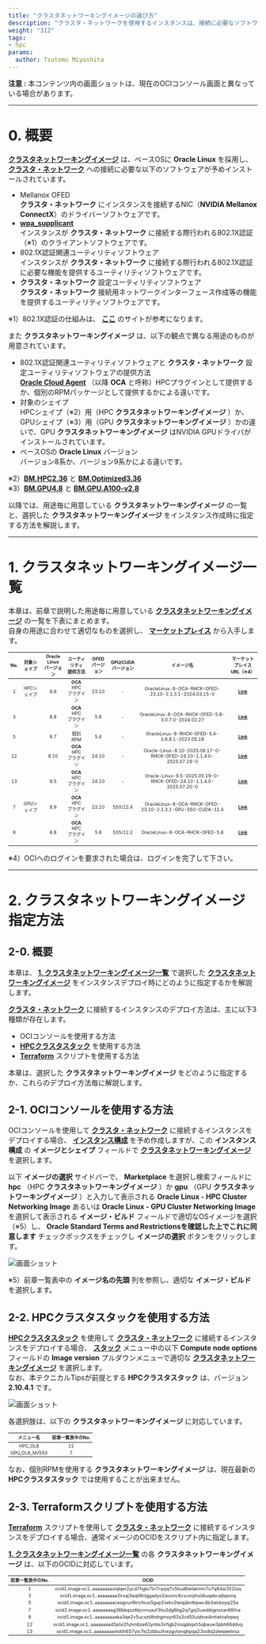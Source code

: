 ```yaml
---
title: "クラスタネットワーキングイメージの選び方"
description: "クラスタ・ネットワークを使用するインスタンスは、接続に必要なソフトウェアがインストールされている必要がありますが、これらを含んだOSイメージがクラスタネットワーキングイメージとしてマーケットプレイスから提供されています。本テクニカルTipsは、このクラスタネットワーキングイメージの適切な選び方を解説します。"
weight: "312"
tags:
- hpc
params:
  author: Tsutomu Miyashita
---
```

<style>
table, th, td {
    font-size: 80%;
}
</style>

**注意 :** 本コンテンツ内の画面ショットは、現在のOCIコンソール画面と異なっている場合があります。

***
# 0. 概要

**[クラスタネットワーキングイメージ](../../#5-13-クラスタネットワーキングイメージ)** は、ベースOSに **Oracle Linux** を採用し、 **[クラスタ・ネットワーク](../../#5-1-クラスタネットワーク)** への接続に必要な以下のソフトウェアが予めインストールされています。

- Mellanox OFED  
**クラスタ・ネットワーク** にインスタンスを接続するNIC（**NVIDIA Mellanox ConnectX**）のドライバーソフトウェアです。
- **[wpa_supplicant](https://en.wikipedia.org/wiki/Wpa_supplicant)**  
インスタンスが **クラスタ・ネットワーク** に接続する際行われる802.1X認証（※1）のクライアントソフトウェアです。
- 802.1X認証関連ユーティリティソフトウェア  
インスタンスが **クラスタ・ネットワーク** に接続する際行われる802.1X認証に必要な機能を提供するユーティリティソフトウェアです。
- **クラスタ・ネットワーク** 設定ユーティリティソフトウェア  
**クラスタ・ネットワーク** 接続用ネットワークインターフェース作成等の機能を提供するユーティリティソフトウェアです。

※1）802.1X認証の仕組みは、 **[ここ](https://www.infraexpert.com/study/wireless14.html)** のサイトが参考になります。  

また **クラスタネットワーキングイメージ** は、以下の観点で異なる用途のものが用意されています。

- 802.1X認証関連ユーティリティソフトウェアと **クラスタ・ネットワーク** 設定ユーティリティソフトウェアの提供方法  
**[Oracle Cloud Agent](https://docs.oracle.com/ja-jp/iaas/Content/Compute/Tasks/manage-plugins.htm)** （以降 **OCA** と呼称）HPCプラグインとして提供するか、個別のRPMパッケージとして提供するかによる違いです。  
- 対象のシェイプ  
HPCシェイプ（※2）用（HPC **クラスタネットワーキングイメージ** ）か、GPUシェイプ（※3）用（GPU **クラスタネットワーキングイメージ** ）かの違いで、GPU **クラスタネットワーキングイメージ** はNVIDIA GPUドライバがインストールされています。  
- ベースOSの **Oracle Linux** バージョン  
バージョン8系か、バージョン9系かによる違いです。  

※2）**[BM.HPC2.36](https://docs.oracle.com/ja-jp/iaas/Content/Compute/References/computeshapes.htm#previous-generation-shapes__previous-generation-bm)** と **[BM.Optimized3.36](https://docs.oracle.com/ja-jp/iaas/Content/Compute/References/computeshapes.htm#bm-hpc-optimized)**  
※3）**[BM.GPU4.8](https://docs.oracle.com/ja-jp/iaas/Content/Compute/References/computeshapes.htm#bm-gpu)** と **[BM.GPU.A100-v2.8](https://docs.oracle.com/ja-jp/iaas/Content/Compute/References/computeshapes.htm#bm-gpu)** 

以降では、用途毎に用意している **クラスタネットワーキングイメージ** の一覧と、選択した **クラスタネットワーキングイメージ** をインスタンス作成時に指定する方法を解説します。

***
# 1. クラスタネットワーキングイメージ一覧

本章は、前章で説明した用途毎に用意している **[クラスタネットワーキングイメージ](../../#5-13-クラスタネットワーキングイメージ)** の一覧を下表にまとめます。  
自身の用途に合わせて適切なものを選択し、 **[マーケットプレイス](../../#5-5-マーケットプレイス)** から入手します。  

| No. | 対象シェイプ  | **Oracle Linux**<br>バージョン | ユーティリティ<br>提供方法      | OFED<br>バージョン | GPU/CUDA<br>バージョン | イメージ名                                                               | **マーケットプレイス**<br>URL（※4）                                                |
| :-: | :-----: | :-----------------------: | :------------------: | :-----------: | :---------------: | :-----------------------------------------------------------------: | :---------------------------------------------------------------------: |
| 1   | HPCシェイプ | 8.9                       | **OCA** HPC<br>プラグイン | 23.10         | -                 | OracleLinux-8-OCA-RHCK-OFED-23.10-2.1.3.1-2024.03.15-0              | **[Link](https://cloud.oracle.com/marketplace/application/63394796/)**  |
| 3   |         | 8.8                       | **OCA** HPC<br>プラグイン | 5.8           | -                 | OracleLinux-8-OCA-RHCK-OFED-5.8-3.0.7.0-2024.02.27                  | **[Link](https://cloud.oracle.com/marketplace/application/63394796/)**  |
| 5   |         | 8.7                       | 個別RPM                | 5.4           | -                 | OracleLinux-8-RHCK-OFED-5.4-3.6.8.1-2023.05.18                      | **[Link](https://cloud.oracle.com/marketplace/application/63394796/)**  |
| 12  |         | 8.10                      | **OCA** HPC<br>プラグイン | 24.10         | -                 | Oracle-Linux-8.10-2025.06.17-0-RHCK-OFED-24.10-1.1.4.0-2025.07.19-0 | **[Link](https://cloud.oracle.com/marketplace/application/63394796/)**  |
| 13  |         | 9.5                       | **OCA** HPC<br>プラグイン | 24.10         | -                 | Oracle-Linux-9.5-2025.05.19-0-RHCK-OFED-24.10-1.1.4.0-2025.07.20-0  | **[Link](https://cloud.oracle.com/marketplace/application/63394796/)**  |
| 7   | GPUシェイプ | 8.9                       | **OCA** HPC<br>プラグイン | 23.10         | 550/12.4          | OracleLinux-8-OCA-RHCK-OFED-23.10-2.1.3.1-GPU-550-CUDA-12.4         | **[Link](https://cloud.oracle.com/marketplace/application/134254210/)** |
| 9   |         | 8.8                       | **OCA** HPC<br>プラグイン | 5.8           | 535/12.2          | OracleLinux-8-OCA-RHCK-OFED-5.8                                     | **[Link](https://cloud.oracle.com/marketplace/application/134254210/)** |

※4）OCIへのログインを要求された場合は、ログインを完了して下さい。

***
# 2. クラスタネットワーキングイメージ指定方法

## 2-0. 概要

本章は、 **[1. クラスタネットワーキングイメージ一覧](#1-クラスタネットワーキングイメージ一覧)** で選択した **[クラスタネットワーキングイメージ](../../#5-13-クラスタネットワーキングイメージ)** をインスタンスデプロイ時にどのように指定するかを解説します。

**[クラスタ・ネットワーク](../../#5-1-クラスタネットワーク)** に接続するインスタンスのデプロイ方法は、主に以下3種類が存在します。

- OCIコンソールを使用する方法
- **[HPCクラスタスタック](../../#5-10-hpcクラスタスタック)** を使用する方法
-  **[Terraform](../../#5-12-terraform)** スクリプトを使用する方法

本章は、選択した **クラスタネットワーキングイメージ** をどのように指定するか、これらのデプロイ方法毎に解説します。

## 2-1. OCIコンソールを使用する方法

OCIコンソールを使用して **[クラスタ・ネットワーク](../../#5-1-クラスタネットワーク)** に接続するインスタンスをデプロイする場合、 **[インスタンス構成](../../#5-7-インスタンス構成)** を予め作成しますが、この **インスタンス構成** の **イメージとシェイプ** フィールドで **[クラスタネットワーキングイメージ](../../#5-13-クラスタネットワーキングイメージ)** を選択します。

以下 **イメージの選択** サイドバーで、 **Marketplace** を選択し検索フィールドに **hpc** （HPC **クラスタネットワーキングイメージ** ）か **gpu** （GPU **クラスタネットワーキングイメージ** ）と入力して表示される **Oracle Linux - HPC Cluster Networking Image** あるいは **Oracle Linux - GPU Cluster Networking Image** を選択して表示される **イメージ・ビルド** フィールドで適切なOSイメージを選択（※5）し、 **Oracle Standard Terms and Restrictionsを確認した上でこれに同意します** チェックボックスをチェックし **イメージの選択** ボタンをクリックします。

![画面ショット](console_page01.png)

※5）前章一覧表中の **イメージ名の先頭** 列を参照し、適切な **イメージ・ビルド** を選択します。

## 2-2. HPCクラスタスタックを使用する方法

**[HPCクラスタスタック](../../#5-10-hpcクラスタスタック)** を使用して **[クラスタ・ネットワーク](../../#5-1-クラスタネットワーク)** に接続するインスタンスをデプロイする場合、 **[スタック](../../#5-3-スタック)** メニュー中の以下 **Compute node options** フィールドの **Image version** プルダウンメニューで適切な **[クラスタネットワーキングイメージ](../../#5-13-クラスタネットワーキングイメージ)** を選択します。  
なお、本テクニカルTipsが前提とする **HPCクラスタスタック** は、バージョン **2.10.4.1** です。

![画面ショット](console_page02.png)

各選択肢は、以下の **クラスタネットワーキングイメージ** に対応しています。

| メニュー名         | 前章一覧表中のNo. |
| :-----------: | :--------: |
| HPC_OL8       | 12         |
| GPU_OL8_NV550 | 7          |

なお、個別RPMを使用する **クラスタネットワーキングイメージ** は、現在最新の **HPCクラスタスタック** では使用することが出来ません。

## 2-3. Terraformスクリプトを使用する方法

 **[Terraform](../../#5-12-terraform)** スクリプトを使用して **[クラスタ・ネットワーク](../../#5-1-クラスタネットワーク)** に接続するインスタンスをデプロイする場合、通常イメージのOCIDをスクリプト内に指定します。

**[1. クラスタネットワーキングイメージ一覧](#1-クラスタネットワーキングイメージ一覧)** の各 **クラスタネットワーキングイメージ** は、以下のOCIDに対応しています。

| 前章一覧表中のNo. | OCID                                                                          |
| :--------: | :---------------------------------------------------------------------------: |
| 1          | ocid1.image.oc1..aaaaaaaaxiqlqer2ycd7hgto7in7raojq7v5kud6wlakmm7u7q64ai352tzq |
| 3          | ocid1.image.oc1..aaaaaaaa2irxaj3eqti6nlggadyo2avsinc6cscxrphsldiuqebcaljlqomq |
| 5          | ocid1.image.oc1..aaaaaaaaceagnur6krcfous5gxp2iwkv2teiqijbntbpwc4b3alxkzyqi25a |
| 7          | ocid1.image.oc1..aaaaaaaag36bbqszitkjcnnuauf3tiu3dg6bg2q7goj2uaxbbgnszan66fna |
| 9          | ocid1.image.oc1..aaaaaaaaeka3qe2v5ucxztilltohgmsyr63s3cd55uidtve4mtietoafopeq |
| 12         | ocid1.image.oc1..aaaaaaaa45plxi2fuhmbze63ynbs3xfigb2iroqpbqxh5qbauw3pbh66ddvq |
| 13         | ocid1.image.oc1..aaaaaaaaxtobh657yix7kj2zbbuzhwzgvlonqjhpqa23ixdlq2dwipeelxsa |